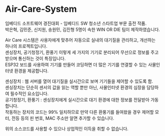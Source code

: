 # Air-Care-System

임베디드 소프트웨어 경진대회 - 임베디드 SW 청소년 스타트업 부문 출전 작품.<br>
박은혁, 김민준, 신지원, 송원민, 김진형 5명이 속한 WIN OR DIE 팀이 제작하였습니다.

Air Care 시스템은 사용자에게 맞추어 자동으로 실내의 대기질을 관리하고, 개선하는 하나의 프로젝트입니다.<br>
센싱장치, 공기청정기, 환풍기 이렇게 세 가지의 기기로 분리되어 무선으로 정보를 주고받으며 통신하는 것이 특징입니다.<br>
ESP32 보드를 사용하여 기기를 만들어 코딩하면 더 많은 기기를 연결할 수 있는 사물인터넷 환경을 제공합니다.

센싱장치 : 웹 서버를 열어 대기질을 실시간으로 보며 기기들을 제어할 수 있도록 함.<br>
센싱장치는 단순히 센서의 값을 읽는 역할 뿐만 아닌, 사물인터넷 환경의 심장을 담당하여 필수적인 요소입니다.<br>
공기청정기, 환풍기 : 센싱장치에게 실시간으로 대기 환경에 대한 정보를 전달받아 가동합니다.<br>
작동하는 장치의 코드는 99% 일치하므로 만약 다른 환풍기를 들여왔을 경우 제어할 모터, 전등 등의 핀 번호, MAC 주소만 알면 추가할 수 있습니다.


위의 소스코드를 사용할 수 있으나 상업적인 이득을 취할 수 없습니다.
